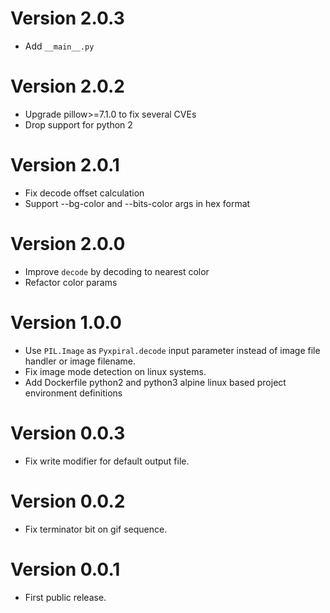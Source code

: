 # Version 2.0.3
 - Add `__main__.py`

# Version 2.0.2
 - Upgrade pillow>=7.1.0 to fix several CVEs
 - Drop support for python 2

# Version 2.0.1
- Fix decode offset calculation
- Support --bg-color and --bits-color args in hex format 

# Version 2.0.0
- Improve `decode` by decoding to nearest color
- Refactor color params

# Version 1.0.0
- Use `PIL.Image` as `Pyxpiral.decode` input parameter instead of image file handler or image filename.
- Fix image mode detection on linux systems.
- Add Dockerfile python2 and python3 alpine linux based project environment definitions

# Version 0.0.3
- Fix write modifier for default output file.

# Version 0.0.2
- Fix terminator bit on gif sequence.

# Version 0.0.1
- First public release.

